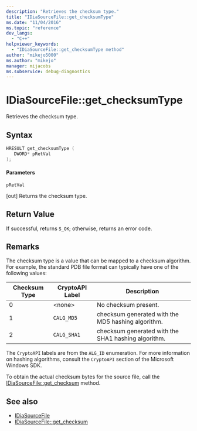 ```yaml
---
description: "Retrieves the checksum type."
title: "IDiaSourceFile::get_checksumType"
ms.date: "11/04/2016"
ms.topic: "reference"
dev_langs:
  - "C++"
helpviewer_keywords:
  - "IDiaSourceFile::get_checksumType method"
author: "mikejo5000"
ms.author: "mikejo"
manager: mijacobs
ms.subservice: debug-diagnostics
---
```

# IDiaSourceFile::get_checksumType

Retrieves the checksum type.

## Syntax

```C++
HRESULT get_checksumType ( 
   DWORD* pRetVal
);
```

#### Parameters
 `pRetVal`

[out] Returns the checksum type.

## Return Value
 If successful, returns `S_OK`; otherwise, returns an error code.

## Remarks
 The checksum type is a value that can be mapped to a checksum algorithm. For example, the standard PDB file format can typically have one of the following values:

|Checksum Type|CryptoAPI Label|Description|
|-------------------|---------------------|-----------------|
|0|\<none>|No checksum present.|
|1|`CALG_MD5`|checksum generated with the MD5 hashing algorithm.|
|2|`CALG_SHA1`|checksum generated with the SHA1 hashing algorithm.|

 The `CryptoAPI` labels are from the `ALG_ID` enumeration. For more information on hashing algorithms, consult the `CryptoAPI` section of the Microsoft Windows SDK.

 To obtain the actual checksum bytes for the source file, call the [IDiaSourceFile::get_checksum](../../debugger/debug-interface-access/idiasourcefile-get-checksum.md) method.

## See also
- [IDiaSourceFile](../../debugger/debug-interface-access/idiasourcefile.md)
- [IDiaSourceFile::get_checksum](../../debugger/debug-interface-access/idiasourcefile-get-checksum.md)

